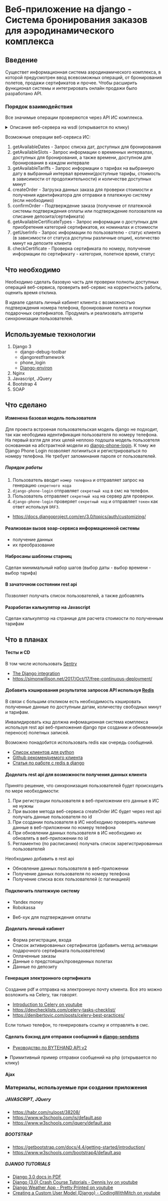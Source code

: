 
# Веб-приложение на django - Система бронирования заказов для аэродинамического комплекса
## Введение
Существет информационная система аэродинамического комплекса, в которой предусмотрен ввод всевозможных операций, от бронирования полетов, продажи сертификатов и прочее. Чтобы расширить функционал системы и интегрировать онлайн продажи было разработано API.

### Порядок взаимодействия
Все значимые операции проверяются через API ИС комплекса. 
<details><summary>Описание веб-сервера на wsdl (открывается по клику)</summary>
<p>

``` xml
<?xml version="1.0" encoding="UTF-8"?>
<definitions xmlns="http://schemas.xmlsoap.org/wsdl/"
		xmlns:soap12bind="http://schemas.xmlsoap.org/wsdl/soap12/"
		xmlns:soapbind="http://schemas.xmlsoap.org/wsdl/soap/"
		xmlns:tns="neo-fly"
		xmlns:wsp="http://schemas.xmlsoap.org/ws/2004/09/policy"
		xmlns:wsu="http://docs.oasis-open.org/wss/2004/01/oasis-200401-wss-wssecurity-utility-1.0.xsd"
		xmlns:xsd="http://www.w3.org/2001/XMLSchema"
		xmlns:xsd1="neo-fly"
		name="Neofly"
		targetNamespace="neo-fly">
	<types>
		<xs:schema xmlns:xs="http://www.w3.org/2001/XMLSchema"
				xmlns:xs1="neo-fly"
				targetNamespace="neo-fly"
				attributeFormDefault="unqualified"
				elementFormDefault="qualified">
			<xs:element name="record">
				<xs:complexType>
					<xs:sequence>
						<xs:element name="tariffId"
								type="xs:string"/>
						<xs:element name="minutes"
								type="xs:integer"/>
						<xs:element name="sum"
								type="xs:decimal"/>
					</xs:sequence>
				</xs:complexType>
			</xs:element>
			<xs:element name="certificate">
				<xs:complexType>
					<xs:sequence>
						<xs:element name="number"
								type="xs:string"/>
						<xs:element name="certificateType"
								type="xs:string"/>
						<xs:element name="flightTime"
								type="xs:integer"/>
						<xs:element name="status"
								type="xs:integer"
								minOccurs="0"/>
					</xs:sequence>
				</xs:complexType>
			</xs:element>
			<xs:element name="availableElement">
				<xs:complexType>
					<xs:sequence>
						<xs:element name="startDate"
								type="xs:dateTime"/>
						<xs:element name="minutesAvailable"
								type="xs:integer"/>
					</xs:sequence>
				</xs:complexType>
			</xs:element>
			<xs:element name="detail">
				<xs:complexType>
					<xs:sequence>
						<xs:element name="from"
								type="xs:integer"/>
						<xs:element name="to"
								type="xs:integer"/>
						<xs:element name="price"
								type="xs:decimal"/>
					</xs:sequence>
				</xs:complexType>
			</xs:element>
			<xs:element name="availableTariff">
				<xs:complexType>
					<xs:sequence>
						<xs:element name="tariffId"
								type="xs:string"/>
						<xs:element name="name"
								type="xs:string"/>
						<xs:element name="step"
								type="xs:integer"/>
						<xs:element name="minTime"
								type="xs:integer"/>
						<xs:element name="tariffDetails">
							<xs:complexType>
								<xs:sequence>
									<xs:element ref="tns:detail"
											minOccurs="0"
											maxOccurs="unbounded"/>
								</xs:sequence>
							</xs:complexType>
						</xs:element>
					</xs:sequence>
				</xs:complexType>
			</xs:element>
			<xs:element name="newCertificate">
				<xs:complexType>
					<xs:sequence>
						<xs:element name="certificateType"
								type="xs:string"/>
						<xs:element name="flightTime"
								type="xs:integer"/>
						<xs:element name="price"
								type="xs:decimal"/>
						<xs:element name="count"
								type="xs:integer"
								minOccurs="0"/>
					</xs:sequence>
				</xs:complexType>
			</xs:element>
			<xs:element name="availableCertificate">
				<xs:complexType>
					<xs:sequence>
						<xs:element name="certificateType"
								type="xs:string"/>
						<xs:element name="flightTime"
								type="xs:integer"/>
						<xs:element name="price"
								type="xs:decimal"/>
					</xs:sequence>
				</xs:complexType>
			</xs:element>
			<xs:complexType name="AvailableCertificateResponse">
				<xs:sequence>
					<xs:element name="status"
							type="xs:integer"/>
					<xs:element name="description"
							type="xs:string"
							minOccurs="0"/>
					<xs:element name="certificates"
							minOccurs="0">
						<xs:complexType>
							<xs:sequence>
								<xs:element ref="tns:availableCertificate"
										minOccurs="0"
										maxOccurs="unbounded"/>
							</xs:sequence>
						</xs:complexType>
					</xs:element>
				</xs:sequence>
			</xs:complexType>
			<xs:complexType name="CheckCertificateResponseType">
				<xs:sequence>
					<xs:element ref="tns:certificate"/>
					<xs:element name="status"
							type="xs:integer"/>
					<xs:element name="description"
							type="xs:string"
							minOccurs="0"/>
				</xs:sequence>
			</xs:complexType>
			<xs:complexType name="FllightTimeType">
				<xs:sequence>
					<xs:element name="tariffRecords"
							minOccurs="0">
						<xs:complexType>
							<xs:sequence>
								<xs:element ref="tns:record"
										minOccurs="0"
										maxOccurs="unbounded"/>
							</xs:sequence>
						</xs:complexType>
					</xs:element>
					<xs:element name="certificates"
							minOccurs="0">
						<xs:complexType>
							<xs:sequence>
								<xs:element ref="tns:certificate"
										minOccurs="0"
										maxOccurs="unbounded"/>
							</xs:sequence>
						</xs:complexType>
					</xs:element>
					<xs:element name="depositMinutes"
							type="xs:integer"
							minOccurs="0"/>
				</xs:sequence>
			</xs:complexType>
			<xs:complexType name="OrderResponse">
				<xs:sequence>
					<xs:element name="status"
							type="xs:integer"/>
					<xs:element name="description"
							type="xs:string"
							minOccurs="0"/>
					<xs:element name="invoiceId"
							minOccurs="0"/>
				</xs:sequence>
			</xs:complexType>
			<xs:complexType name="UserInfoType">
				<xs:sequence>
					<xs:element name="UserId"
							type="xs:integer"/>
					<xs:element name="isDepositAvailable"
							type="xs:boolean"
							minOccurs="0"/>
					<xs:element name="minutesOnDeposit"
							type="xs:integer"
							minOccurs="0"/>
					<xs:element name="status"
							type="xs:integer"
							minOccurs="0"/>
					<xs:element name="description"
							type="xs:string"
							minOccurs="0"/>
				</xs:sequence>
			</xs:complexType>
			<xs:complexType name="availableTariffs">
				<xs:sequence>
					<xs:element name="SlotTime"
							type="xs:dateTime"/>
					<xs:element name="minutesAvailable"
							type="xs:integer"/>
					<xs:element name="Items">
						<xs:complexType>
							<xs:sequence>
								<xs:element ref="tns:availableTariff"
										minOccurs="0"
										maxOccurs="unbounded"/>
							</xs:sequence>
						</xs:complexType>
					</xs:element>
					<xs:element name="UserId"
							type="xs:integer"/>
				</xs:sequence>
			</xs:complexType>
			<xs:complexType name="availableTime">
				<xs:sequence>
					<xs:element name="PeriodType"
							type="xs:string"/>
					<xs:element name="ItemLenght"
							type="xs:integer"/>
					<xs:element name="Items">
						<xs:complexType>
							<xs:sequence>
								<xs:element ref="tns:availableElement"
										minOccurs="0"
										maxOccurs="unbounded"/>
							</xs:sequence>
						</xs:complexType>
					</xs:element>
					<xs:element name="UserId"
							type="xs:integer"/>
				</xs:sequence>
			</xs:complexType>
			<xs:complexType name="confirmOrderResponse">
				<xs:sequence>
					<xs:element name="status"
							type="xs:integer"/>
					<xs:element name="description"
							type="xs:string"
							minOccurs="0"/>
				</xs:sequence>
			</xs:complexType>
			<xs:complexType name="orderRequest">
				<xs:sequence>
					<xs:element name="flightTime"
							type="tns:FllightTimeType"
							minOccurs="0"/>
					<xs:element name="newCertificates"
							minOccurs="0">
						<xs:complexType>
							<xs:sequence>
								<xs:element ref="tns:newCertificate"
										maxOccurs="unbounded"/>
							</xs:sequence>
						</xs:complexType>
					</xs:element>
					<xs:element name="depositMinutes"
							type="xs:integer"
							minOccurs="0"/>
					<xs:element name="total"
							type="xs:decimal"/>
					<xs:element name="UserId"
							type="xs:integer"/>
				</xs:sequence>
			</xs:complexType>
			<xs:element name="getAvailableDates">
				<xs:complexType>
					<xs:sequence>
						<xs:element name="Month"
								type="xs:dateTime"/>
						<xs:element name="UserId"
								type="xs:integer"/>
					</xs:sequence>
				</xs:complexType>
			</xs:element>
			<xs:element name="getAvailableDatesResponse">
				<xs:complexType>
					<xs:sequence>
						<xs:element name="return"
								type="tns:availableTime"/>
					</xs:sequence>
				</xs:complexType>
			</xs:element>
			<xs:element name="getAvailableSlots">
				<xs:complexType>
					<xs:sequence>
						<xs:element name="Date"
								type="xs:dateTime"/>
						<xs:element name="UserId"
								type="xs:integer"/>
					</xs:sequence>
				</xs:complexType>
			</xs:element>
			<xs:element name="getAvailableSlotsResponse">
				<xs:complexType>
					<xs:sequence>
						<xs:element name="return"
								type="tns:availableTime"/>
					</xs:sequence>
				</xs:complexType>
			</xs:element>
			<xs:element name="getAvailableTariffs">
				<xs:complexType>
					<xs:sequence>
						<xs:element name="SlotTime"
								type="xs:dateTime"/>
						<xs:element name="UserId"
								type="xs:integer"/>
					</xs:sequence>
				</xs:complexType>
			</xs:element>
			<xs:element name="getAvailableTariffsResponse">
				<xs:complexType>
					<xs:sequence>
						<xs:element name="return"
								type="tns:availableTime"/>
					</xs:sequence>
				</xs:complexType>
			</xs:element>
			<xs:element name="createOrder">
				<xs:complexType>
					<xs:sequence>
						<xs:element name="Data"
								type="tns:orderRequest"/>
					</xs:sequence>
				</xs:complexType>
			</xs:element>
			<xs:element name="createOrderResponse">
				<xs:complexType>
					<xs:sequence>
						<xs:element name="return"
								type="tns:OrderResponse"/>
					</xs:sequence>
				</xs:complexType>
			</xs:element>
			<xs:element name="getUserInfo">
				<xs:complexType>
					<xs:sequence>
						<xs:element name="UserId"
								type="xs:integer"/>
					</xs:sequence>
				</xs:complexType>
			</xs:element>
			<xs:element name="getUserInfoResponse">
				<xs:complexType>
					<xs:sequence>
						<xs:element name="return"
								type="tns:UserInfoType"/>
					</xs:sequence>
				</xs:complexType>
			</xs:element>
			<xs:element name="checkCertificate">
				<xs:complexType>
					<xs:sequence>
						<xs:element name="certificateNumber"
								type="xs:string"/>
						<xs:element name="UserId"
								type="xs:integer"/>
					</xs:sequence>
				</xs:complexType>
			</xs:element>
			<xs:element name="checkCertificateResponse">
				<xs:complexType>
					<xs:sequence>
						<xs:element name="return"
								type="tns:CheckCertificateResponseType"/>
					</xs:sequence>
				</xs:complexType>
			</xs:element>
			<xs:element name="getAvailableCertificateTypes">
				<xs:complexType>
					<xs:sequence>
						<xs:element name="UserId"
								type="xs:integer"/>
					</xs:sequence>
				</xs:complexType>
			</xs:element>
			<xs:element name="getAvailableCertificateTypesResponse">
				<xs:complexType>
					<xs:sequence>
						<xs:element name="return"
								type="tns:AvailableCertificateResponse"/>
					</xs:sequence>
				</xs:complexType>
			</xs:element>
			<xs:element name="confirmOrder">
				<xs:complexType>
					<xs:sequence>
						<xs:element name="invoiceId"
								type="xs:string"/>
						<xs:element name="transactionId"
								type="xs:string"
								nillable="true"/>
						<xs:element name="total"
								type="xs:string"
								nillable="true"/>
						<xs:element name="UserId"
								type="xs:integer"/>
					</xs:sequence>
				</xs:complexType>
			</xs:element>
			<xs:element name="confirmOrderResponse">
				<xs:complexType>
					<xs:sequence>
						<xs:element name="return"
								type="tns:confirmOrderResponse"/>
					</xs:sequence>
				</xs:complexType>
			</xs:element>
		</xs:schema>
	</types>
	<message name="getAvailableDatesRequestMessage">
		<part name="parameters"
				element="tns:getAvailableDates"/>
	</message>
	<message name="getAvailableDatesResponseMessage">
		<part name="parameters"
				element="tns:getAvailableDatesResponse"/>
	</message>
	<message name="getAvailableSlotsRequestMessage">
		<part name="parameters"
				element="tns:getAvailableSlots"/>
	</message>
	<message name="getAvailableSlotsResponseMessage">
		<part name="parameters"
				element="tns:getAvailableSlotsResponse"/>
	</message>
	<message name="getAvailableTariffsRequestMessage">
		<part name="parameters"
				element="tns:getAvailableTariffs"/>
	</message>
	<message name="getAvailableTariffsResponseMessage">
		<part name="parameters"
				element="tns:getAvailableTariffsResponse"/>
	</message>
	<message name="createOrderRequestMessage">
		<part name="parameters"
				element="tns:createOrder"/>
	</message>
	<message name="createOrderResponseMessage">
		<part name="parameters"
				element="tns:createOrderResponse"/>
	</message>
	<message name="getUserInfoRequestMessage">
		<part name="parameters"
				element="tns:getUserInfo"/>
	</message>
	<message name="getUserInfoResponseMessage">
		<part name="parameters"
				element="tns:getUserInfoResponse"/>
	</message>
	<message name="checkCertificateRequestMessage">
		<part name="parameters"
				element="tns:checkCertificate"/>
	</message>
	<message name="checkCertificateResponseMessage">
		<part name="parameters"
				element="tns:checkCertificateResponse"/>
	</message>
	<message name="getAvailableCertificateTypesRequestMessage">
		<part name="parameters"
				element="tns:getAvailableCertificateTypes"/>
	</message>
	<message name="getAvailableCertificateTypesResponseMessage">
		<part name="parameters"
				element="tns:getAvailableCertificateTypesResponse"/>
	</message>
	<message name="confirmOrderRequestMessage">
		<part name="parameters"
				element="tns:confirmOrder"/>
	</message>
	<message name="confirmOrderResponseMessage">
		<part name="parameters"
				element="tns:confirmOrderResponse"/>
	</message>
	<portType name="NeoflyPortType">
		<operation name="getAvailableDates">
			<input message="tns:getAvailableDatesRequestMessage"/>
			<output message="tns:getAvailableDatesResponseMessage"/>
		</operation>
		<operation name="getAvailableSlots">
			<input message="tns:getAvailableSlotsRequestMessage"/>
			<output message="tns:getAvailableSlotsResponseMessage"/>
		</operation>
		<operation name="getAvailableTariffs">
			<input message="tns:getAvailableTariffsRequestMessage"/>
			<output message="tns:getAvailableTariffsResponseMessage"/>
		</operation>
		<operation name="createOrder">
			<input message="tns:createOrderRequestMessage"/>
			<output message="tns:createOrderResponseMessage"/>
		</operation>
		<operation name="getUserInfo">
			<input message="tns:getUserInfoRequestMessage"/>
			<output message="tns:getUserInfoResponseMessage"/>
		</operation>
		<operation name="checkCertificate">
			<input message="tns:checkCertificateRequestMessage"/>
			<output message="tns:checkCertificateResponseMessage"/>
		</operation>
		<operation name="getAvailableCertificateTypes">
			<input message="tns:getAvailableCertificateTypesRequestMessage"/>
			<output message="tns:getAvailableCertificateTypesResponseMessage"/>
		</operation>
		<operation name="confirmOrder">
			<input message="tns:confirmOrderRequestMessage"/>
			<output message="tns:confirmOrderResponseMessage"/>
		</operation>
	</portType>
	<binding name="NeoflySoapBinding"
			type="tns:NeoflyPortType">
		<soapbind:binding style="document"
				transport="http://schemas.xmlsoap.org/soap/http"/>
		<operation name="getAvailableDates">
			<soapbind:operation style="document"
					soapAction="neo-fly#Neofly:getAvailableDates"/>
			<input>
				<soapbind:body use="literal"/>
			</input>
			<output>
				<soapbind:body use="literal"/>
			</output>
		</operation>
		<operation name="getAvailableSlots">
			<soapbind:operation style="document"
					soapAction="neo-fly#Neofly:getAvailableSlots"/>
			<input>
				<soapbind:body use="literal"/>
			</input>
			<output>
				<soapbind:body use="literal"/>
			</output>
		</operation>
		<operation name="getAvailableTariffs">
			<soapbind:operation style="document"
					soapAction="neo-fly#Neofly:getAvailableTariffs"/>
			<input>
				<soapbind:body use="literal"/>
			</input>
			<output>
				<soapbind:body use="literal"/>
			</output>
		</operation>
		<operation name="createOrder">
			<soapbind:operation style="document"
					soapAction="neo-fly#Neofly:createOrder"/>
			<input>
				<soapbind:body use="literal"/>
			</input>
			<output>
				<soapbind:body use="literal"/>
			</output>
		</operation>
		<operation name="getUserInfo">
			<soapbind:operation style="document"
					soapAction="neo-fly#Neofly:getUserInfo"/>
			<input>
				<soapbind:body use="literal"/>
			</input>
			<output>
				<soapbind:body use="literal"/>
			</output>
		</operation>
		<operation name="checkCertificate">
			<soapbind:operation style="document"
					soapAction="neo-fly#Neofly:checkCertificate"/>
			<input>
				<soapbind:body use="literal"/>
			</input>
			<output>
				<soapbind:body use="literal"/>
			</output>
		</operation>
		<operation name="getAvailableCertificateTypes">
			<soapbind:operation style="document"
					soapAction="neo-fly#Neofly:getAvailableCertificateTypes"/>
			<input>
				<soapbind:body use="literal"/>
			</input>
			<output>
				<soapbind:body use="literal"/>
			</output>
		</operation>
		<operation name="confirmOrder">
			<soapbind:operation style="document"
					soapAction="neo-fly#Neofly:confirmOrder"/>
			<input>
				<soapbind:body use="literal"/>
			</input>
			<output>
				<soapbind:body use="literal"/>
			</output>
		</operation>
	</binding>
	<binding name="NeoflySoap12Binding"
			type="tns:NeoflyPortType">
		<soap12bind:binding style="document"
				transport="http://schemas.xmlsoap.org/soap/http"/>
		<operation name="getAvailableDates">
			<soap12bind:operation style="document"
					soapAction="neo-fly#Neofly:getAvailableDates"/>
			<input>
				<soap12bind:body use="literal"/>
			</input>
			<output>
				<soap12bind:body use="literal"/>
			</output>
		</operation>
		<operation name="getAvailableSlots">
			<soap12bind:operation style="document"
					soapAction="neo-fly#Neofly:getAvailableSlots"/>
			<input>
				<soap12bind:body use="literal"/>
			</input>
			<output>
				<soap12bind:body use="literal"/>
			</output>
		</operation>
		<operation name="getAvailableTariffs">
			<soap12bind:operation style="document"
					soapAction="neo-fly#Neofly:getAvailableTariffs"/>
			<input>
				<soap12bind:body use="literal"/>
			</input>
			<output>
				<soap12bind:body use="literal"/>
			</output>
		</operation>
		<operation name="createOrder">
			<soap12bind:operation style="document"
					soapAction="neo-fly#Neofly:createOrder"/>
			<input>
				<soap12bind:body use="literal"/>
			</input>
			<output>
				<soap12bind:body use="literal"/>
			</output>
		</operation>
		<operation name="getUserInfo">
			<soap12bind:operation style="document"
					soapAction="neo-fly#Neofly:getUserInfo"/>
			<input>
				<soap12bind:body use="literal"/>
			</input>
			<output>
				<soap12bind:body use="literal"/>
			</output>
		</operation>
		<operation name="checkCertificate">
			<soap12bind:operation style="document"
					soapAction="neo-fly#Neofly:checkCertificate"/>
			<input>
				<soap12bind:body use="literal"/>
			</input>
			<output>
				<soap12bind:body use="literal"/>
			</output>
		</operation>
		<operation name="getAvailableCertificateTypes">
			<soap12bind:operation style="document"
					soapAction="neo-fly#Neofly:getAvailableCertificateTypes"/>
			<input>
				<soap12bind:body use="literal"/>
			</input>
			<output>
				<soap12bind:body use="literal"/>
			</output>
		</operation>
		<operation name="confirmOrder">
			<soap12bind:operation style="document"
					soapAction="neo-fly#Neofly:confirmOrder"/>
			<input>
				<soap12bind:body use="literal"/>
			</input>
			<output>
				<soap12bind:body use="literal"/>
			</output>
		</operation>
	</binding>
	<service name="Neofly">
		<port name="NeoflySoap"
				binding="tns:NeoflySoapBinding">
			<documentation> 
				<wsi:Claim xmlns:wsi="http://ws-i.org/schemas/conformanceClaim/"
						conformsTo="http://ws-i.org/profiles/basic/1.1"/>
			</documentation>
			<soapbind:address location="http://some.host/database/ws/neofly"/>
		</port>
		<port name="NeoflySoap12"
				binding="tns:NeoflySoap12Binding">
			<soap12bind:address location="http://some.host/database/ws/neofly"/>
		</port>
	</service>
</definitions>
```

</p>
</details>


Возможные операции веб-сервиса ИС:
1. getAvailableDates - Запрос списка дат, доступных для бронирования
2. getAvailableSlots - Запрос информации о временных интервалах, доступных для бронирования, а также времени, доступном для бронирования в каждом интервале
3. getAvailableTariffs - Запрос информации о тарифах на выбранную дату в выбранный интервал времени(доступные тарифы, стоимость в зависимости от продолжительности) и количестве доступных минут
4. createOrder - Загрузка данных заказа для проверки стоимости и получения идентификатора для отправки в платежную систему (если необходимо) 
5. confirmOrder - Подтверждение заказа (получение от платежной системы подтверждения оплаты или подтверждение ползователя на списание депозита/сертификата) 
5. getAvailableCertificateTypes - Запрос информации о доступных для приобретения категорий сертификатов, их номиналах и стоимости 
6. getUserInfo - Запрос информации по пользователю - статус клиента (в зависимости от статуса доступны различные опции), количество минут на депозите клиента
7. checkCertificate - Проверка сертификата по номеру, получение информации по сертификату - категория, полетное время, статус

## Что необходимо
Необходимо сделать базовую часть для проверки полноты доступных операций веб-сервиса, проверить веб-сервис на корректность работы, оценить время отклика.

В идеале сделать личный кабинет клиента с возможностью подтверждения номера телефона, бронирование полета и покупки подарочных сертификатов.
Продумать и реализовать алгоритм синхронизации пользователей.

## Используемые технологии
1. Django 3
    * django-debug-toolbar
    * djangorestframework
    * phone_login 
    * [Django-environ](https://django-environ.readthedocs.io/en/latest/#django-environ)
2. Nginx
3. Javascript, JQuery
4. Bootstrap 4
5. SOAP

## Что сделано
#### Изменена базовая модель пользователя
Для проекта встроеная пользовательская модель django не подходит, так как неободима идентификация пользователя по номеру телефона. На первый взгля для этих целей неплохо подошла
модель пользовтеля основанная на абстрактной модели из [django-phone-login](https://github.com/wejhink/django-phone-login). К тому же Django Phone Login позволяет логиниться и регистрироваться по номеру телефона. Не требует запоминания пароля от пользователей.

##### Порядок работы
1. Пользователь вводит `номер телефона` и отправляет запрос на генерацию `секретного кода`
2. `django-phone-login` отправляет `секретный код` в смс на телефон.
3. Пользователь отправляет `секретный код` на сервер для проверки.
4. `django-phone-login` проверяет `секретный код` и отправляет `токен` как ответ используя `DRF3`.

* https://docs.djangoproject.com/en/3.0/topics/auth/customizing/

#### Реализован вызов soap-сервиса информационной системы
* получение данных
* их преобразование

#### Набросаны шаблоны старниц
Сделан минимальный набор шагов (выбор даты - выбор времени - выбор тарифа)

#### В зачаточном состоянии rest api
Позволяет получать список пользователей, а также добоавлять

#### Разработан калькулятор на Javascript
Сделан калькулятор на странице для расчета стоимости по полученным тарифам

## Что в планах
#### Тесты и CD
В том числе использовать [Sentry](https://sentry.io)
* [The Django integration](https://docs.sentry.io/platforms/python/django/)
* https://simonwillison.net/2017/Oct/17/free-continuous-deployment/

#### Добавить кэширования результатов запросов API используя [Redis](https://redis.io)
В связи с большим откликом есть необходимость кэшировать полученные данные по доступным датам, количеству свободных минут и тарифам.

Инвалидировать кэш должна инфомационная система комплекса используя rest api веб-приложения django при создании и обновлении(и переносе) полетных записей.

Возможно понадобится использовать redis как очередь сообщений.

* [Список клиентов для python](https://redis.io/clients#python)
* [Github рекомендуемого клиента](https://github.com/andymccurdy/redis-py)
* [Статья по работе с redis в django](https://stackabuse.com/working-with-redis-in-python-with-django/)


#### Доделать rest api для возможности получения данных клиента
Принято решение, что синхронизация пользователей будет происходить по мере необходимости:
1. При регистрации пользователя в веб-приложении его данные в ИС не нужны 
2. При вызове метода веб-сервиса createOrder ИС будет через rest api получать данные пользователя по id
3. При создании пользователя в ИС необходимо проверять наличие данные в веб-приложении по номеру телефона
4. При обновлении данных пользователя в ИС необходимо их обновлять в веб-приложении по id
5. Регламентно (по расписанию) получать список зарегистрированных пользователей

Необходимо добавить в rest api 
* Обновление данных пользователя в веб-приложении
* Получение данных пользователя по номеру телефона
* Получение списка всех пользователей (с пагинацией)

#### Подключить платежную систему
* Yandex money
* Robokassa
+ Веб-хук для подтверждения оплаты


#### Доделать личный кабинет
* Форма регистрации, входа
* Список активированных сертификатов (добавить метод активации подарочного сертификата пользователем)
* Оплаченные заказы
* Данные о предстоящих/проведенных полетах
* Данные по депозиту

#### Генерация электронного сертификата
Создание pdf и отправка на электронную почту клиента.
Все это можно возложить на Celery, так говорят.
* [Introduction to Celery on youtube](https://www.youtube.com/watch?v=3cyq5DHjymw)
* https://devchecklists.com/celery-tasks-checklist/
* https://denibertovic.com/posts/celery-best-practices/

Если только телефон, то генерировать ссылку и отправлять в смс.


#### Сделать бэкэнд для отправки сообщений в [django-sendsms](https://github.com/stefanfoulis/django-sendsms) 
* [Руководство по BYTEHAND API v2](https://www.bytehand.com/ru/developers/v2)
<details><summary>Примитивный пример отправки сообщений на php (открывается по клику)</summary>
<p>

``` php
    <?php
	namespace common\sms;
	use Yii;

	class Bytehand{
		public static function smsSend($phone, $text){
			$params = [
				'id' => \Yii::$app->params['bytehand_id'],
				'key' => \Yii::$app->params['bytehand_key'],
				'from' => \Yii::$app->params['bytehand_from']
			];
			$result = file_get_contents('http://bytehand.com:3800/send?id='. $params['id'] .'&key='. $params['key'] .'&to='.urlencode($phone).'&from='.urlencode($params['from']).'&text='.urlencode($text));
			if($result === false){
			}
		}
	}
    ?>
```

</p>
</details>

#### Ajax

### Материалы, используемые при создании приложения

##### JAVASCRIPT, JQuery
* https://habr.com/ru/post/38208/
* https://www.w3schools.com/js/default.asp
* https://www.w3schools.com/jquery/default.asp

##### BOOTSTRAP
* https://getbootstrap.com/docs/4.4/getting-started/introduction/
* https://www.w3schools.com/bootstrap4/default.asp

##### DJANGO TUTORIALS
* [Django 3.0 docs in PDF](https://buildmedia.readthedocs.org/media/pdf/django/3.0.x/django.pdf)
* [Django (3.0) Crash Course Tutorials - Dennis Ivy on youtube](https://www.youtube.com/watch?v=gXGQmt_U9Ao&list=PL-51WBLyFTg2vW-_6XBoUpE7vpmoR3ztO&index=16)
* [Django Weather App - Pretty Printed on youtube](https://www.youtube.com/watch?v=oPuYTGyW4dU)
* [Creating a Custom User Model (Django) -  CodingWithMitch on youtube](https://www.youtube.com/watch?v=eCeRC7E8Z7Y)

